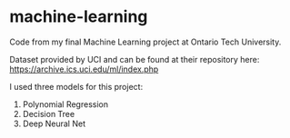 # machine-learning
Code from my final Machine Learning project at Ontario Tech University.

Dataset provided by UCI and can be found at their repository here: 
https://archive.ics.uci.edu/ml/index.php

I used three models for this project:
  1. Polynomial Regression
  2. Decision Tree
  3. Deep Neural Net
